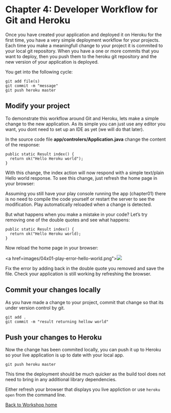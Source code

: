 <link href="index.css" rel="stylesheet" type="text/css">

# <a id="top">Chapter 4: Developer Workflow for Git and Heroku</a>

  Once you have created your application and deployed it on Heroku for the first time, you have a very simple deployment workflow for your projects.  Each time you make a meaningfull change to your project it is commited to your local  git repository.  When you have a one or more commits that you want to deploy, then you push them to the heroku git repository and the new version of your application is deployed.
  
  You get into the following cycle:
  
    git add file(s)
    git commit -m "message"
    git push heroku master 


## Modify your project

  To demonstrate this workflow around Git and Heroku, lets make a simple change to the new application.  As its simple you can just use any editor you want, you dont need to set up an IDE as yet (we will do that later).

  In the source code file **app/controlers/Application.java** change the content of the response:

    public static Result index() {
      return ok("Hello Heroku world");
    }

  With this change, the index action will now respond with a simple text/plain Hello world response. To see this change, just refresh the home page in your browser:

  Assuming you still have your play console running the app (chapter01) there is no need to compile the code yourself or restart the server to see the modification.  Play automatically reloaded when a change is detected. 
  
  But what happens when you make a mistake in your code? Let’s try removing one of the double quotes and see what happens:

    public static Result index() {
      return ok("Hello Heroku world);
    }

Now reload the home page in your browser:

<a href=images/04x01-play-error-hello-world.png"><img src="images/04x01-play-error-hello-world.png"></a>

  Fix the error by adding back in the double quote you removed and save the file.  Check your application is still working by refreshing the browser.


## Commit your changes locally

  As you have made a change to your project, commit that change so that its under version control by git.  

    git add .
    git commit -m "result returning hellow world"


## Push your changes to Heroku

  Now the change has been commited locally, you can push it up to Heroku so your live application is up to date with your local app.
  
    git push heroku master

  This time the deployment should be much quicker as the build tool does not need to bring in any additional library dependencies.
  
  Either refresh your browser that displays you live appliction or use `heroku open` from the command line.


[Back to Workshop home](index.html)

